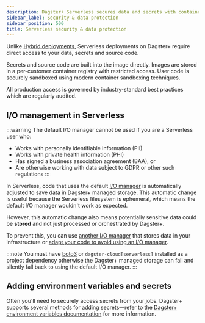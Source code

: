 ```yaml
---
description: Dagster+ Serverless secures data and secrets with container sandboxing and per-customer registries. Adjust I/O managers for PII, PHI, or GDPR compliance.
sidebar_label: Security & data protection
sidebar_position: 500
title: Serverless security & data protection
---
```


Unlike [Hybrid deployments](/dagster-plus/deployment/deployment-types/hybrid), Serverless deployments on Dagster+ require direct access to your data, secrets and source code.

Secrets and source code are built into the image directly. Images are stored in a per-customer container registry with restricted access.
User code is securely sandboxed using modern container sandboxing techniques.

All production access is governed by industry-standard best practices which are regularly audited.

## I/O management in Serverless

:::warning
The default I/O manager cannot be used if you are a Serverless user who:

- Works with personally identifiable information (PII)
- Works with private health information (PHI)
- Has signed a business association agreement (BAA), or
- Are otherwise working with data subject to GDPR or other such regulations
  :::

In Serverless, code that uses the default [I/O manager](/guides/build/io-managers/) is automatically adjusted to save data in Dagster+ managed storage. This automatic change is useful because the Serverless filesystem is ephemeral, which means the default I/O manager wouldn't work as expected.

However, this automatic change also means potentially sensitive data could be **stored** and not just processed or orchestrated by Dagster+.

To prevent this, you can use [another I/O manager](/guides/build/io-managers/#built-in) that stores data in your infrastructure or [adapt your code to avoid using an I/O manager](/guides/build/io-managers/#before-you-begin).

:::note
You must have [boto3](https://pypi.org/project/boto3/) or `dagster-cloud[serverless]` installed as a project dependency otherwise the Dagster+ managed storage can fail and silently fall back to using the default I/O manager.
:::

## Adding environment variables and secrets

Often you'll need to securely access secrets from your jobs. Dagster+ supports several methods for adding secrets—refer to the [Dagster+ environment variables documentation](/dagster-plus/deployment/management/environment-variables) for more information.
